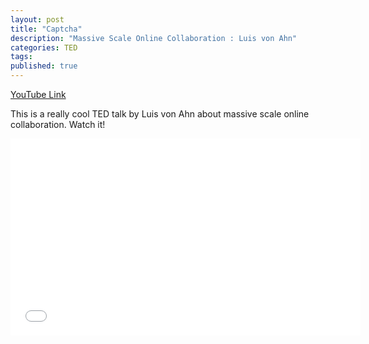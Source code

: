 ```yaml
---
layout: post
title: "Captcha"
description: "Massive Scale Online Collaboration : Luis von Ahn"
categories: TED
tags:
published: true
---
```


<a href="http://youtu.be/-Ht4qiDRZE8">YouTube Link</a>

This is a really cool TED talk by Luis von Ahn about massive scale online collaboration. Watch it!

<iframe width="560" height="315" src="//www.youtube.com/embed/-Ht4qiDRZE8" frameborder="0" allowfullscreen></iframe>

